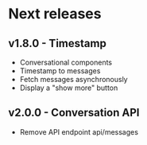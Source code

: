 # Next releases

## v1.8.0 - Timestamp

- Conversational components
- Timestamp to messages
- Fetch messages asynchronously
- Display a "show more" button

## v2.0.0 - Conversation API

- Remove API endpoint api/messages
